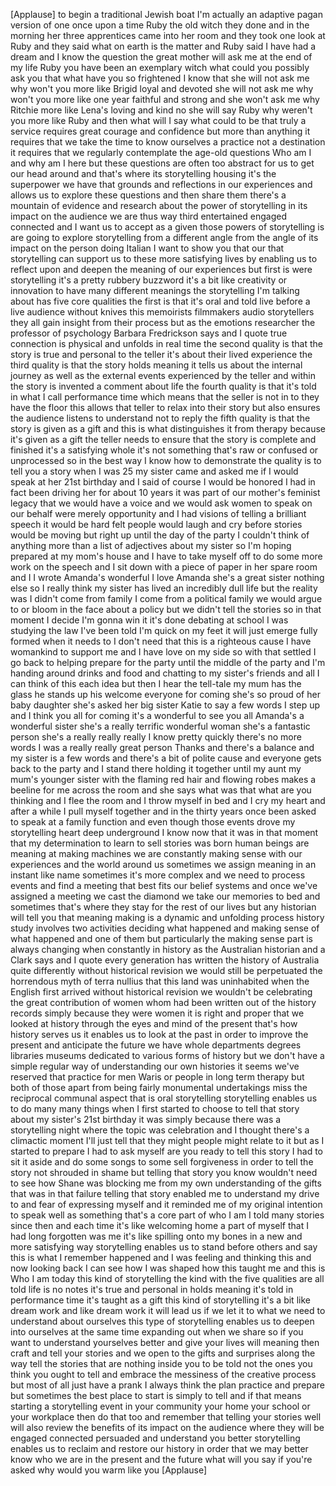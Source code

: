 
[Applause]
to begin a traditional Jewish boat I&#39;m
actually an adaptive pagan version of
one once upon a time Ruby the old witch
they done and in the morning her three
apprentices came into her room and they
took one look at Ruby and they said what
on earth is the matter and Ruby said I
have had a dream and I know the question
the great mother will ask me at the end
of my life Ruby you have been an
exemplary witch
what could you possibly ask you that
what have you so frightened I know that
she will not ask me why won&#39;t you more
like Brigid loyal and devoted she will
not ask me why won&#39;t you more like one
year faithful and strong and she won&#39;t
ask me why Ritchie more like Lena&#39;s
loving and kind
no she will say Ruby why weren&#39;t you
more like Ruby and then what will I say
what could to be that truly a service
requires great courage and confidence
but more than anything it requires that
we take the time to know ourselves a
practice not a destination it requires
that we regularly contemplate the
age-old questions Who am I and why am I
here but these questions are often too
abstract for us to get our head around
and that&#39;s where its storytelling
housing it&#39;s the superpower we have that
grounds and reflections in our
experiences and allows us to explore
these questions
and then share them there&#39;s a mountain
of evidence and research about the power
of storytelling in its impact on the
audience we are thus way third
entertained engaged connected and I want
us to accept as a given those powers of
storytelling is are going to explore
storytelling from a different angle from
the angle of its impact on the person
doing Italian I want to show you that
our that storytelling can support us to
these more satisfying lives by enabling
us to reflect upon and deepen the
meaning of our experiences but first is
were storytelling it&#39;s a pretty rubbery
buzzword it&#39;s a bit like creativity or
innovation to have many different
meanings the storytelling I&#39;m talking
about has five core qualities the first
is that it&#39;s oral and told live before a
live audience
without knives this memoirists
filmmakers audio storytellers they all
gain insight from their process but as
the emotions researcher the professor of
psychology Barbara Fredrickson says and
I quote true connection is physical and
unfolds in real time the second quality
is that the story is true and personal
to the teller it&#39;s about their lived
experience the third quality is that the
story holds meaning it tells us about
the internal journey as well as the
external events experienced by the
teller and within the story is invented
a comment about life the fourth quality
is that it&#39;s told in what I call
performance time which means that the
seller is not in to
they have the floor this allows that
teller to relax into their story but
also ensures the audience listens to
understand not to reply the fifth
quality is that the story is given as a
gift and this is what distinguishes it
from therapy because it&#39;s given as a
gift the teller needs to ensure that the
story is complete and finished it&#39;s a
satisfying whole it&#39;s not something
that&#39;s raw or confused or unprocessed so
in the best way I know how to
demonstrate the quality is to tell you a
story when I was 25 my sister came and
asked me if I would speak at her 21st
birthday and I said of course I would be
honored I had in fact been driving her
for about 10 years it was part of our
mother&#39;s feminist legacy that we would
have a voice and we would ask women to
speak on our behalf were merely
opportunity and I had visions of telling
a brilliant speech it would be hard felt
people would laugh and cry before
stories would be moving but right up
until the day of the party I couldn&#39;t
think of anything more than a list of
adjectives about my sister so I&#39;m hoping
prepared at my mom&#39;s house and I have to
take myself off to do some more work on
the speech and I sit down with a piece
of paper in her spare room and I I wrote
Amanda&#39;s wonderful I love Amanda she&#39;s a
great sister nothing else so I really
think my sister has lived an incredibly
dull life but the reality was I didn&#39;t
come from
family I come from a political family we
would argue to or bloom in the face
about a policy but we didn&#39;t tell the
stories so in that moment I decide I&#39;m
gonna win it it&#39;s done debating at
school I was studying the law I&#39;ve been
told I&#39;m quick on my feet it will just
emerge fully formed when it needs to
I don&#39;t need that this is a righteous
cause I have womankind to support me and
I have love on my side so with that
settled I go back to helping prepare for
the party until the middle of the party
and I&#39;m handing around drinks and food
and chatting to my sister&#39;s friends and
all I can think of this each idea but
then I hear the tell-tale my mum has the
glass he stands up his welcome everyone
for coming she&#39;s so proud of her baby
daughter she&#39;s asked her big sister
Katie to say a few words
I step up and I think you all for coming
it&#39;s a wonderful to see you all
Amanda&#39;s a wonderful sister she&#39;s a
really terrific wonderful woman she&#39;s a
fantastic person she&#39;s a really really
really I know pretty quickly there&#39;s no
more words I was a really really great
person Thanks and there&#39;s a balance and
my sister is a few words and there&#39;s a
bit of polite cause and everyone gets
back to the party and I stand there
holding it together until my aunt my
mum&#39;s younger sister with the flaming
red hair and
flowing robes makes a beeline for me
across the room and she says what was
that what are you thinking and I flee
the room and I throw myself in bed and I
cry my heart and after a while I pull
myself together and in the thirty years
once been asked to speak at a family
function and even though those events
drove my storytelling heart deep
underground I know now that it was in
that moment that my determination to
learn to sell stories was born human
beings are meaning at making machines we
are constantly making sense with our
experiences and the world around us
sometimes we assign meaning in an
instant like name sometimes it&#39;s more
complex and we need to process events
and find a meeting that best fits our
belief systems and once we&#39;ve assigned a
meeting we cast the diamond we take our
memories to bed and sometimes that&#39;s
where they stay for the rest of our
lives but any historian will tell you
that meaning making is a dynamic and
unfolding process history study involves
two activities deciding what happened
and making sense of what happened
and one of them but particularly the
making sense part is always changing
when constantly
in history as the Australian historian
and a Clark says and I quote every
generation has written the history of
Australia quite differently without
historical revision we would still be
perpetuated the horrendous myth of terra
nullius that this land was uninhabited
when the English first arrived without
historical revision we wouldn&#39;t be
celebrating the great contribution of
women whom had been written out of the
history records simply because they were
women it is right and proper that we
looked at history through the eyes and
mind of the present that&#39;s how history
serves us it enables us to look at the
past in order to improve the present and
anticipate the future we have whole
departments degrees libraries museums
dedicated to various forms of history
but we don&#39;t have a simple regular way
of understanding our own histories it
seems we&#39;ve reserved that practice for
men Waris or people in long term therapy
but both of those apart from being
fairly monumental undertakings miss the
reciprocal communal aspect that is oral
storytelling storytelling enables us to
do many many things when I first started
to choose to tell that story about my
sister&#39;s 21st birthday it was simply
because there was a storytelling night
where the topic was celebration and I
thought there&#39;s a climactic moment I&#39;ll
just tell that they might people might
relate to it but as I started to prepare
I had to ask myself are you ready to
tell this story I had to sit it aside
and do some songs to
some sell forgiveness in order to tell
the story not shrouded in shame but
telling that story you know wouldn&#39;t
need to see how Shane was blocking me
from my own understanding of the gifts
that was in that failure telling that
story enabled me to understand my drive
to and fear of expressing myself and it
reminded me of my original intention to
speak well as something that&#39;s a core
part of who I am
I told many stories since then and each
time it&#39;s like welcoming home a part of
myself that I had long forgotten was me
it&#39;s like spilling onto my bones in a
new and more satisfying way storytelling
enables us to stand before others and
say this is what I remember happened and
I was feeling and thinking this and now
looking back I can see how I was shaped
how this taught me and this is Who I am
today
this kind of storytelling the kind with
the five qualities are all told life is
no notes it&#39;s true and personal in holds
meaning it&#39;s told in performance time
it&#39;s taught as a gift this kind of
storytelling it&#39;s a bit like dream work
and like dream work it will lead us if
we let it to what we need to understand
about ourselves this type of
storytelling enables us to deepen into
ourselves at the same time expanding out
when we share
so if you want to understand yourselves
better and give your lives will meaning
then craft and tell your stories and we
open to the gifts and surprises along
the way tell the stories that are
nothing inside you to be told not the
ones you think you ought to tell and
embrace the messiness of the creative
process but most of all just have a
prank I always think the plan practice
and prepare but sometimes the best place
to start is simply to tell and if that
means starting a storytelling event in
your community your home your school or
your workplace then do that too and
remember that telling your stories well
will also review the benefits of its
impact on the audience where they will
be engaged connected persuaded and
understand you better
storytelling enables us to reclaim and
restore our history in order that we may
better know who we are in the present
and the future what will you say if
you&#39;re asked why would you warm like you
[Applause]
